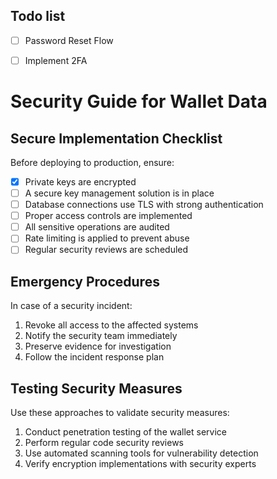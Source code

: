 ## Todo list

- [ ] Password Reset Flow
- [ ] Implement 2FA


# Security Guide for Wallet Data

## Secure Implementation Checklist
Before deploying to production, ensure:

- [x] Private keys are encrypted
- [ ] A secure key management solution is in place
- [ ] Database connections use TLS with strong authentication
- [ ] Proper access controls are implemented
- [ ] All sensitive operations are audited
- [ ] Rate limiting is applied to prevent abuse
- [ ] Regular security reviews are scheduled

## Emergency Procedures

In case of a security incident:

1. Revoke all access to the affected systems
2. Notify the security team immediately
3. Preserve evidence for investigation
4. Follow the incident response plan

## Testing Security Measures

Use these approaches to validate security measures:

1. Conduct penetration testing of the wallet service
2. Perform regular code security reviews
3. Use automated scanning tools for vulnerability detection
4. Verify encryption implementations with security experts

